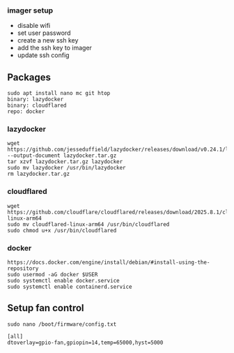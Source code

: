 ### imager setup

- disable wifi
- set user password
- create a new ssh key
- add the ssh key to imager
- update ssh config

## Packages

```
sudo apt install nano mc git htop
binary: lazydocker
binary: cloudflared
repo: docker
```

### lazydocker

```
wget https://github.com/jesseduffield/lazydocker/releases/download/v0.24.1/lazydocker_0.24.1_Linux_arm64.tar.gz --output-document lazydocker.tar.gz
tar xzvf lazydocker.tar.gz lazydocker
sudo mv lazydocker /usr/bin/lazydocker
rm lazydocker.tar.gz
```

### cloudflared

```
wget https://github.com/cloudflare/cloudflared/releases/download/2025.8.1/cloudflared-linux-arm64
sudo mv cloudflared-linux-arm64 /usr/bin/cloudflared
sudo chmod u+x /usr/bin/cloudflared
```

### docker

```
https://docs.docker.com/engine/install/debian/#install-using-the-repository
sudo usermod -aG docker $USER
sudo systemctl enable docker.service
sudo systemctl enable containerd.service
```

## Setup fan control

```
sudo nano /boot/firmware/config.txt

[all]
dtoverlay=gpio-fan,gpiopin=14,temp=65000,hyst=5000
```
